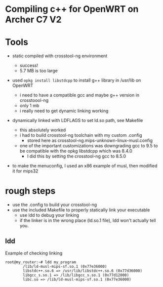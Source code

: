 # Compiling c++ for OpenWRT on Archer C7 V2


# Tools

- static compiled with crosstool-ng environment
  - success!
  - 5.7 MB is too large

- used `opkg install libstdcpp` to install g++ library in /usr/lib on OpenWRT
  - i need to have a compatible gcc and maybe g++ version in crosstoool-ng
  - only 1 mb
  - i really need to get dynamic linking working

- dynamically linked with LDFLAGS to set ld.so path, see Makefile
  - this absolutely worked
  - i had to build crosstool-ng toolchain with my custom .config
    - stored here as crosstool-ng.mips-unknown-linux-musl.config
  - one of the important customizations was downgrading gcc to 9.5 to be compatible with the opkg libstdcpp which was 8.4.0
    - I did this by setting the crosstool-ng gcc to 8.5.0

- to make the menuconfig, I used an x86 example of musl, then modified it for mips32


# rough steps

- use the .config to build your crosstool-ng
- use the included Makefile to properly statically link your executable
  - use ldd to debug your linking
  - if the linker is in the wrong place (ld.so.1 file), ldd won't actually tell you.



## ldd

Example of checking linking

```
root@my_router:~# ldd my_program
        /lib/ld-musl-mips-sf.so.1 (0x77e36000)
        libstdc++.so.6 => /usr/lib/libstdc++.so.6 (0x77d36000)
        libgcc_s.so.1 => /lib/libgcc_s.so.1 (0x77d12000)
        libc.so => /lib/ld-musl-mips-sf.so.1 (0x77e36000)
```
